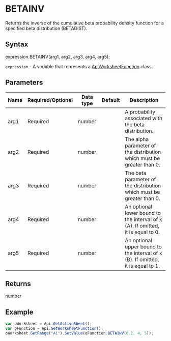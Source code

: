# BETAINV

Returns the inverse of the cumulative beta probability density function for a specified beta distribution (BETADIST).

## Syntax

expression.BETAINV(arg1, arg2, arg3, arg4, arg5);

`expression` - A variable that represents a [ApiWorksheetFunction](../ApiWorksheetFunction.md) class.

## Parameters

| **Name** | **Required/Optional** | **Data type** | **Default** | **Description** |
| ------------- | ------------- | ------------- | ------------- | ------------- |
| arg1 | Required | number |  | A probability associated with the beta distribution. |
| arg2 | Required | number |  | The alpha parameter of the distribution which must be greater than 0. |
| arg3 | Required | number |  | The beta parameter of the distribution which must be greater than 0. |
| arg4 | Required | number |  | An optional lower bound to the interval of x (A). If omitted, it is equal to 0. |
| arg5 | Required | number |  | An optional upper bound to the interval of x (B). If omitted, it is equal to 1. |

## Returns

number

## Example



```javascript
var oWorksheet = Api.GetActiveSheet();
var oFunction = Api.GetWorksheetFunction();
oWorksheet.GetRange("A1").SetValue(oFunction.BETAINV(0.2, 4, 5));
```
